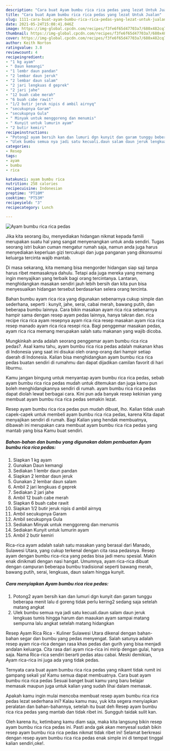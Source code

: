 ```yaml
---
description: "Cara buat Ayam bumbu rica rica pedas yang lezat Untuk Jualan"
title: "Cara buat Ayam bumbu rica rica pedas yang lezat Untuk Jualan"
slug: 1111-cara-buat-ayam-bumbu-rica-rica-pedas-yang-lezat-untuk-jualan
date: 2021-05-24T15:08:41.046Z
image: https://img-global.cpcdn.com/recipes/f3fe6f65d47703a7/680x482cq70/ayam-bumbu-rica-rica-pedas-foto-resep-utama.jpg
thumbnail: https://img-global.cpcdn.com/recipes/f3fe6f65d47703a7/680x482cq70/ayam-bumbu-rica-rica-pedas-foto-resep-utama.jpg
cover: https://img-global.cpcdn.com/recipes/f3fe6f65d47703a7/680x482cq70/ayam-bumbu-rica-rica-pedas-foto-resep-utama.jpg
author: Keith Norton
ratingvalue: 3.8
reviewcount: 4
recipeingredient:
- "1 kg ayam"
- " Daun kemangi"
- "1 lembr daun pandan"
- "2 lembar daun jeruk"
- "2 lembar daun salam"
- "2 jari lengkuas d geprek"
- "2 jari jahe"
- "12 buah cabe merah"
- "6 buah cabe rawit"
- "1/2 butir jeruk nipis d ambil airnyq"
- "secukupnya Garam"
- "secukupnya Gula"
- " Minyak untuk menggoreng dan menumis"
- " Kunyit untuk lumurin ayam"
- "2 butir kemiri"
recipeinstructions:
- "Potong2 ayam bersih kan dan lumuri dgn kunyit dan garam tunggu beberapa menit lalu d goreng tidak perlu kering2 sedang saja setelah matang angkat"
- "Ulek bumbu semua nya jadi satu kecuali.daun salam daun jeruk lengkuas tumis hingga harum dan maaukan ayam sampai matang sempurna lalu angkat setelah matang hidangkan"
categories:
- Resep
tags:
- ayam
- bumbu
- rica

katakunci: ayam bumbu rica 
nutrition: 258 calories
recipecuisine: Indonesian
preptime: "PT10M"
cooktime: "PT53M"
recipeyield: "3"
recipecategory: Lunch

---
```



![Ayam bumbu rica rica pedas](https://img-global.cpcdn.com/recipes/f3fe6f65d47703a7/680x482cq70/ayam-bumbu-rica-rica-pedas-foto-resep-utama.jpg)

Jika kita seorang ibu, menyediakan hidangan nikmat kepada famili merupakan suatu hal yang sangat menyenangkan untuk anda sendiri. Tugas seorang istri bukan cuman mengatur rumah saja, namun anda juga harus menyediakan keperluan gizi tercukupi dan juga panganan yang dikonsumsi keluarga tercinta wajib mantab.

Di masa  sekarang, kita memang bisa mengorder hidangan siap saji tanpa harus ribet memasaknya dahulu. Tetapi ada juga mereka yang memang ingin menyajikan yang terbaik bagi orang tercintanya. Lantaran, menghidangkan masakan sendiri jauh lebih bersih dan kita pun bisa menyesuaikan hidangan tersebut berdasarkan selera orang tercinta. 

Bahan bumbu ayam rica rica yang digunakan sebenarnya cukup simple dan sederhana, seperti : kunyit, jahe, serai, cabai merah, bawang putih, dan beberapa bumbu lainnya. Cara bikin masakan ayam rica rica sebenarnya hampir sama dengan resep ayam pedas lainnya, hanya takran dan. rica recipe rica rica ayam resepnya ayam rica rica resep masakan ayam rica rica resep manado ayam rica rica resepi rica. Bagi penggemar masakan pedas, ayam rica rica memang merupakan salah satu makanan yang wajib dicoba.

Mungkinkah anda adalah seorang penggemar ayam bumbu rica rica pedas?. Asal kamu tahu, ayam bumbu rica rica pedas adalah makanan khas di Indonesia yang saat ini disukai oleh orang-orang dari hampir setiap daerah di Indonesia. Kalian bisa menghidangkan ayam bumbu rica rica pedas buatan sendiri di rumahmu dan dapat dijadikan camilan favorit di hari liburmu.

Kamu jangan bingung untuk menyantap ayam bumbu rica rica pedas, sebab ayam bumbu rica rica pedas mudah untuk ditemukan dan juga kamu pun boleh menghidangkannya sendiri di rumah. ayam bumbu rica rica pedas dapat diolah lewat berbagai cara. Kini pun ada banyak resep kekinian yang membuat ayam bumbu rica rica pedas semakin lezat.

Resep ayam bumbu rica rica pedas pun mudah dibuat, lho. Kalian tidak usah capek-capek untuk membeli ayam bumbu rica rica pedas, karena Kita dapat menyajikan sendiri di rumah. Bagi Kalian yang hendak membuatnya, dibawah ini merupakan cara membuat ayam bumbu rica rica pedas yang mantab yang bisa Kamu buat sendiri.

<!--inarticleads1-->

##### Bahan-bahan dan bumbu yang digunakan dalam pembuatan Ayam bumbu rica rica pedas:

1. Siapkan 1 kg ayam
1. Gunakan  Daun kemangi
1. Sediakan 1 lembr daun pandan
1. Siapkan 2 lembar daun jeruk
1. Gunakan 2 lembar daun salam
1. Ambil 2 jari lengkuas d geprek
1. Sediakan 2 jari jahe
1. Ambil 12 buah cabe merah
1. Siapkan 6 buah cabe rawit
1. Siapkan 1/2 butir jeruk nipis d ambil airnyq
1. Ambil secukupnya Garam
1. Ambil secukupnya Gula
1. Sediakan  Minyak untuk menggoreng dan menumis
1. Sediakan  Kunyit untuk lumurin ayam
1. Ambil 2 butir kemiri


Rica-rica ayam adalah salah satu masakan yang berasal dari Manado, Sulawesi Utara, yang cukup terkenal dengan cita rasa pedasnya. Resep ayam dengan bumbu rica-rica yang pedas bisa jadi menu spesial. Makin enak dinikmati dengan nasi hangat. Umumnya, ayam rica-rica dibuat dengan campuran beberapa bumbu tradisional seperti bawang merah, bawang putih, serai, lengkuas, daun salam hingga kunyit. 

<!--inarticleads2-->

##### Cara menyiapkan Ayam bumbu rica rica pedas:

1. Potong2 ayam bersih kan dan lumuri dgn kunyit dan garam tunggu beberapa menit lalu d goreng tidak perlu kering2 sedang saja setelah matang angkat
1. Ulek bumbu semua nya jadi satu kecuali.daun salam daun jeruk lengkuas tumis hingga harum dan maaukan ayam sampai matang sempurna lalu angkat setelah matang hidangkan


Resep Ayam Rica Rica - Kuliner Sulawesi Utara dikenal dengan bahan-bahan segar dan bumbu yang pedas menyengat. Salah satunya adalah resep ayam rica-rica dengan rasa khas pedas dan gurih yang bisa menjadi andalan keluarga. Cita rasa dari ayam rica-rica ini mirip dengan gulai, hanya saja. Nama Rica-rica sendiri berarti pedas atau cabai. Meski demikian, Ayam rica-rica ini juga ada yang tidak pedas. 

Ternyata cara buat ayam bumbu rica rica pedas yang nikamt tidak rumit ini gampang sekali ya! Kamu semua dapat membuatnya. Cara buat ayam bumbu rica rica pedas Sesuai banget buat kamu yang baru belajar memasak maupun juga untuk kalian yang sudah lihai dalam memasak.

Apakah kamu ingin mulai mencoba membuat resep ayam bumbu rica rica pedas lezat sederhana ini? Kalau kamu mau, yuk kita segera menyiapkan peralatan dan bahan-bahannya, setelah itu buat deh Resep ayam bumbu rica rica pedas yang mantab dan tidak ribet ini. Sungguh taidak sulit kan. 

Oleh karena itu, ketimbang kamu diam saja, maka kita langsung bikin resep ayam bumbu rica rica pedas ini. Pasti anda gak akan menyesal sudah bikin resep ayam bumbu rica rica pedas nikmat tidak ribet ini! Selamat berkreasi dengan resep ayam bumbu rica rica pedas enak simple ini di tempat tinggal kalian sendiri,oke!.

